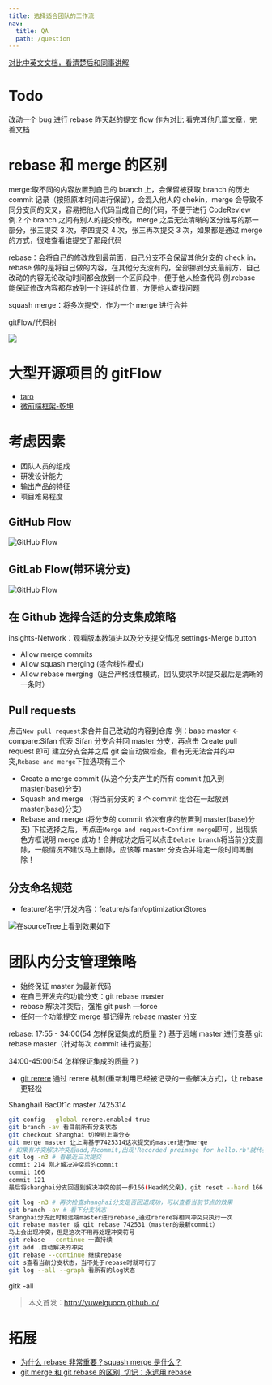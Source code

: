 ```yaml
---
title: 选择适合团队的工作流
nav:
  title: QA
  path: /question
---
```


[对比中英文文档，看清楚后和同事讲解](http://git-scm.com/book/zh/v2/Git-%E5%B7%A5%E5%85%B7-Rerere)

# Todo

改动一个 bug 进行 rebase
昨天赵的提交 flow 作为对比
看完其他几篇文章，完善文档

# rebase 和 merge 的区别

merge:取不同的内容放置到自己的 branch 上，会保留被获取 branch 的历史 commit 记录（按照原本时间进行保留），会混入他人的 chekin，merge 会导致不同分支间的交叉，容易把他人代码当成自己的代码，不便于进行 CodeReview
例.2 个 branch 之间有别人的提交修改，merge 之后无法清晰的区分谁写的那一部分，张三提交 3 次，李四提交 4 次，张三再次提交 3 次，如果都是通过 merge 的方式，很难查看谁提交了那段代码

rebase：会将自己的修改放到最前面，自己分支不会保留其他分支的 check in，rebase 做的是将自己做的内容，在其他分支没有的，全部挪到分支最前方，自己改动的内容无论改动时间都会放到一个区间段中，便于他人检查代码
例.rebase 能保证修改内容都存放到一个连续的位置，方便他人查找问题

squash merge：将多次提交，作为一个 merge 进行合并

gitFlow/代码树

![](../../assets/rebase-20210415.png)

# 大型开源项目的 gitFlow

- [taro](https://github.com/NervJS/taro/network)
- [微前端框架-乾坤](https://github.com/umijs/qiankun/network)

# 考虑因素

- 团队人员的组成
- 研发设计能力
- 输出产品的特征
- 项目难易程度

## GitHub Flow

![GitHub Flow](../../assets/GitHubFlow-20200217.png)

## GitLab Flow(带环境分支)

![GitHub Flow](../../assets/GitLabFlow-20200217.png)

## 在 Github 选择合适的分支集成策略

insights-Network：观看版本数演进以及分支提交情况
settings-Merge button

- Allow merge commits
- Allow squash merging (适合线性模式)
- Allow rebase merging（适合严格线性模式，团队要求所以提交最后是清晰的一条时）

## Pull requests

点击`New pull request`来合并自己改动的内容到仓库
例：base:master <- compare:Sifan
代表 Sifan 分支合并回 master 分支，再点击 Create pull request 即可
建立分支合并之后 git 会自动做检查，看有无无法合并的冲突,`Rebase and merge`下拉选项有三个

- Create a merge commit (从这个分支产生的所有 commit 加入到 master(base)分支)
- Squash and merge （将当前分支的 3 个 commit 组合在一起放到 master(base)分支）
- Rebase and merge (将分支的 commit 依次有序的放置到 master(base)分支)
  下拉选择之后，再点击`Merge and request`-`Confirm merge`即可，出现紫色方框说明 merge 成功！合并成功之后可以点击`Delete branch`将当前分支删除，一般情况不建议马上删除，应该等 master 分支合并稳定一段时间再删除！

## 分支命名规范

- feature/名字/开发内容：feature/sifan/optimizationStores

![在sourceTree上看到效果如下](../../assets/formatName-20200731.png)

# 团队内分支管理策略

- 始终保证 master 为最新代码
- 在自己开发完的功能分支：git rebase master
- rebase 解决冲突后，强推 git push —force
- 任何一个功能提交 merge 都记得先 rebase master 分支

rebase: 17:55 - 34:00(54 怎样保证集成的质量？)
基于远端 master 进行变基 git rebase master（针对每次 commit 进行变基）

34:00-45:00(54 怎样保证集成的质量？)

- [git rerere](http://git-scm.com/book/zh/v2/Git-%E5%B7%A5%E5%85%B7-Rerere)
  通过 rerere 机制(重新利用已经被记录的一些解决方式)，让 rebase 更轻松

Shanghai1 6ac0f1c
master 7425314

```bash
git config --global rerere.enabled true
git branch -av 看目前所有分支状态
git checkout Shanghai 切换到上海分支
git merge master 让上海基于7425314这次提交的master进行merge
# 如果有冲突解决冲突后add,并commit,出现'Recorded preimage for hello.rb'就代表成功
git log -n3 # 看最近三次提交
commit 214 刚才解决冲突后的commit
commit 166
commit 121
最后将shanghai分支回退到解决冲突的前一步166(Head的父亲)，git reset --hard 166 或指定回退到 git reset --hard HEAD~1

git log -n3 # 再次检查shanghai分支是否回退成功，可以查看当前节点的效果
git branch -av # 看下分支状态
Shanghai分支此时和远端master进行rebase,通过rerere将相同冲突只执行一次
git rebase master 或 git rebase 742531（master的最新commit）
马上会出现冲突，但是这次不用再处理冲突符号
git rebase --continue 一直持续
git add .自动解决的冲突
git rebase --continue 继续rebase
git s查看当前分支状态，当不处于rebase时就可行了
git log --all --graph 看所有的log状态
```

gitk -all

> 本文首发：http://yuweiguocn.github.io/

# 拓展

- [为什么 rebase 非常重要？squash merge 是什么？](https://www.bilibili.com/video/BV1cJ411k7UQ?from=search&seid=1607128149653403154)
- [git merge 和 git rebase 的区别, 切记：永远用 rebase](https://www.bilibili.com/video/BV1fJ411z7aK?from=search&seid=2118246880969624129)
